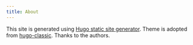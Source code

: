 ```yaml
---
title: About
---
```


This site is generated using [Hugo static site generator](https://gohugo.io/).
Theme is adopted from [hugo-classic](https://github.com/goodroot/hugo-classic). Thanks to the authors.
